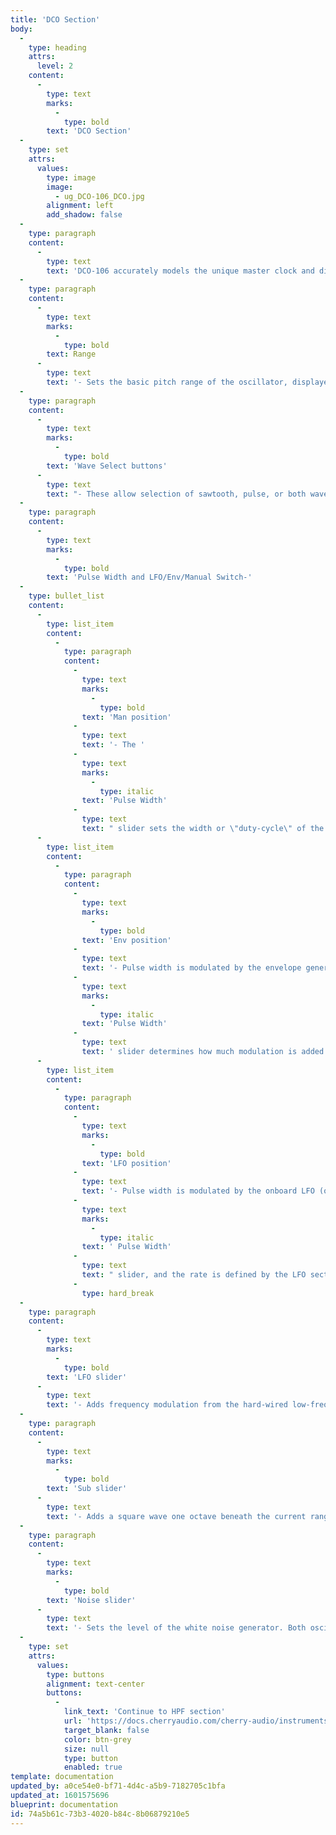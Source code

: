 ```yaml
---
title: 'DCO Section'
body:
  -
    type: heading
    attrs:
      level: 2
    content:
      -
        type: text
        marks:
          -
            type: bold
        text: 'DCO Section'
  -
    type: set
    attrs:
      values:
        type: image
        image:
          - ug_DCO-106_DCO.jpg
        alignment: left
        add_shadow: false
  -
    type: paragraph
    content:
      -
        type: text
        text: 'DCO-106 accurately models the unique master clock and divider architecture used in the original Juno synth oscillators, as well the quirks of the waveform shapes.'
  -
    type: paragraph
    content:
      -
        type: text
        marks:
          -
            type: bold
        text: Range
      -
        type: text
        text: '- Sets the basic pitch range of the oscillator, displayed in traditional organ footage.'
  -
    type: paragraph
    content:
      -
        type: text
        marks:
          -
            type: bold
        text: 'Wave Select buttons'
      -
        type: text
        text: "- These allow selection of sawtooth, pulse, or both waves simultaneously.\_"
  -
    type: paragraph
    content:
      -
        type: text
        marks:
          -
            type: bold
        text: 'Pulse Width and LFO/Env/Manual Switch-'
  -
    type: bullet_list
    content:
      -
        type: list_item
        content:
          -
            type: paragraph
            content:
              -
                type: text
                marks:
                  -
                    type: bold
                text: 'Man position'
              -
                type: text
                text: '- The '
              -
                type: text
                marks:
                  -
                    type: italic
                text: 'Pulse Width'
              -
                type: text
                text: " slider sets the width or \"duty-cycle\" of the pulse wave. Setting the slider to zero outputs a perfect square wave, i.e. 50% duty-cycle. Moving the slider upward narrows its pulse width as well as the thickness of sound until it almost disappears.\_\_"
      -
        type: list_item
        content:
          -
            type: paragraph
            content:
              -
                type: text
                marks:
                  -
                    type: bold
                text: 'Env position'
              -
                type: text
                text: '- Pulse width is modulated by the envelope generator, and the '
              -
                type: text
                marks:
                  -
                    type: italic
                text: 'Pulse Width'
              -
                type: text
                text: ' slider determines how much modulation is added (with greater settings thinning the pulse width).'
      -
        type: list_item
        content:
          -
            type: paragraph
            content:
              -
                type: text
                marks:
                  -
                    type: bold
                text: 'LFO position'
              -
                type: text
                text: '- Pulse width is modulated by the onboard LFO (often abbreviated to PWM). The modulation depth is set by the'
              -
                type: text
                marks:
                  -
                    type: italic
                text: ' Pulse Width'
              -
                type: text
                text: " slider, and the rate is defined by the LFO section Rate slider.\_"
              -
                type: hard_break
  -
    type: paragraph
    content:
      -
        type: text
        marks:
          -
            type: bold
        text: 'LFO slider'
      -
        type: text
        text: '- Adds frequency modulation from the hard-wired low-frequency oscillator section immediately to the left of the DCO. '
  -
    type: paragraph
    content:
      -
        type: text
        marks:
          -
            type: bold
        text: 'Sub slider'
      -
        type: text
        text: '- Adds a square wave one octave beneath the current range selection, useful for adding girth to oscillator tones. '
  -
    type: paragraph
    content:
      -
        type: text
        marks:
          -
            type: bold
        text: 'Noise slider'
      -
        type: text
        text: '- Sets the level of the white noise generator. Both oscillator wave buttons can be disabled if white noise only is desired. '
  -
    type: set
    attrs:
      values:
        type: buttons
        alignment: text-center
        buttons:
          -
            link_text: 'Continue to HPF section'
            url: 'https://docs.cherryaudio.com/cherry-audio/instruments/dco-106/hpf-section'
            target_blank: false
            color: btn-grey
            size: null
            type: button
            enabled: true
template: documentation
updated_by: a0ce54e0-bf71-4d4c-a5b9-7182705c1bfa
updated_at: 1601575696
blueprint: documentation
id: 74a5b61c-73b3-4020-b84c-8b06879210e5
---
```

